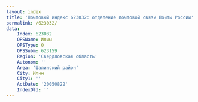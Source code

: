 ```yaml
---
layout: index
title: 'Почтовый индекс 623032: отделение почтовой связи Почты России'
permalink: /623032/
data:
    Index: 623032
    OPSName: Илим
    OPSType: О
    OPSSubm: 623159
    Region: 'Свердловская область'
    Autonom: ''
    Area: 'Шалинский район'
    City: Илим
    City1: ''
    ActDate: '20050822'
    IndexOld: ''
---
```

